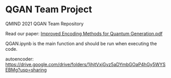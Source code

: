 # QGAN Team Project
QMIND 2021 QGAN Team Repository

Read our paper: [Improved Encoding Methods for Quantum Generation.pdf](https://github.com/hillspen/qgan/files/9666977/Improved.Encoding.Methods.for.Quantum.Generation.pdf)


QGAN.ipynb is the main function and should be run when executing the code.

autoencoder: https://drive.google.com/drive/folders/1jhjtVxjGvz5aDYmbGOaP4hGy5WYSEBMg?usp=sharing
